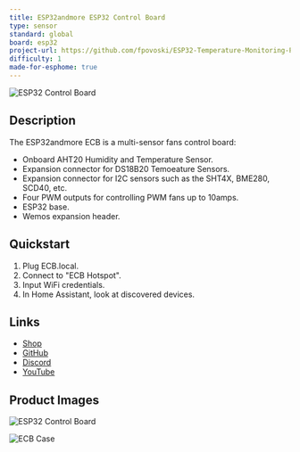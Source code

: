 ```yaml
---
title: ESP32andmore ESP32 Control Board
type: sensor
standard: global
board: esp32
project-url: https://github.com/fpovoski/ESP32-Temperature-Monitoring-PWM-Control-Board
difficulty: 1
made-for-esphome: true
---
```


![ESP32 Control Board](UT_ECB1.JPG "ECB")

## Description

The ESP32andmore ECB is a multi-sensor fans control board:

- Onboard AHT20 Humidity and Temperature Sensor.
- Expansion connector for DS18B20 Temoeature Sensors.
- Expansion connector for I2C sensors such as the SHT4X, BME280, SCD40, etc.
- Four PWM outputs for controlling PWM fans up to 10amps.
- ESP32 base.
- Wemos expansion header.


## Quickstart

1. Plug ECB.local.
2. Connect to "ECB Hotspot".
3. Input WiFi credentials.
4. In Home Assistant, look at discovered devices.

## Links

- [Shop](https://www.tindie.com/products/esp32/esp32-control-board-ver-21/)
- [GitHub](https://github.com/fpovoski/ESP32-Temperature-Monitoring-PWM-Control-Board)
- [Discord](https://discord.com/channels/1219774500510498887/1219774501013688416)
- [YouTube](https://www.youtube.com/@esp32andmore)

## Product Images

![ESP32 Control Board](UT_ECB_2.JPG "ESP32 Control Board")

![ECB Case](UT_ECB_3.png "ECB Case")
